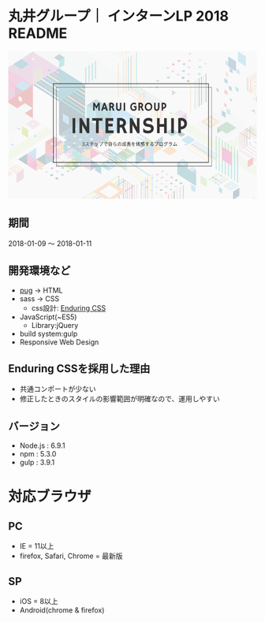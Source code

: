 # 丸井グループ｜ インターンLP 2018 README

<img src="./dest/assets/img/ogp.png" height="300">

## 期間

2018-01-09 〜 2018-01-11

## 開発環境など

- [pug](https://pugjs.org/api/getting-started.html) -> HTML
- sass -> CSS
    - css設計: [Enduring CSS](http://ecss.io/)
- JavaScript(~ES5)
    - Library:jQuery
- build system:gulp
- Responsive Web Design

## Enduring CSSを採用した理由
- 共通コンポートが少ない
- 修正したときのスタイルの影響範囲が明確なので、運用しやすい

## バージョン
- Node.js : 6.9.1
- npm : 5.3.0
- gulp : 3.9.1

# 対応ブラウザ
## PC
- IE = 11以上
- firefox, Safari, Chrome = 最新版

## SP
- iOS = 8以上
- Android(chrome & firefox)
